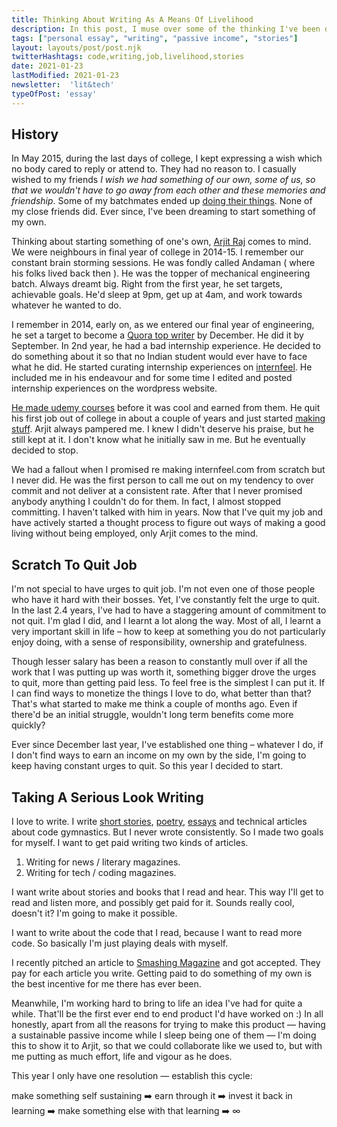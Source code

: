 ```yaml
---
title: Thinking About Writing As A Means Of Livelihood
description: In this post, I muse over some of the thinking I've been doing lately about what it'll take for me to write fulltime and to figure ways out to have automatic passive income.
tags: ["personal essay", "writing", "passive income", "stories"]
layout: layouts/post/post.njk
twitterHashtags: code,writing,job,livelihood,stories
date: 2021-01-23
lastModified: 2021-01-23
newsletter:  'lit&tech'
typeOfPost: 'essay'
---
```

## History

In May 2015, during the last days of college,  I kept expressing a wish which no body cared to reply or attend to. They had no reason to. I casually wished to my friends _I wish we had something of our own, some of us, so that we wouldn't have to go away from each other and these memories and friendship_. Some of my batchmates ended up [doing their things](http://fossbytes.com). None of my close friends did. Ever since, I've been dreaming to start something of my own.

Thinking about starting something of one's own, [Arjit Raj](https://www.instagram.com/arjitraj_/) comes to mind. We were neighbours in final year of college in 2014-15. I remember our constant brain storming sessions. He was fondly called Andaman ( where his folks lived back then ). He was the topper of mechanical engineering batch. Always dreamt big. Right from the first year, he set targets, achievable goals. He'd sleep at 9pm, get up at 4am, and work towards whatever he wanted to do.

I remember in 2014, early on, as we entered our final year of engineering, he set a target to become a [Quora top writer](https://www.quora.com/profile/Raj-Arjit) by December. He did it by September. In 2nd year, he had a bad internship experience. He decided to do something about it so that no Indian student would ever have to face what he did. He started curating internship experiences on [internfeel](http://internfeel.com). He included me in his endeavour and for some time I edited and posted internship experiences on the wordpress website.

[He made udemy courses](http://udemy.com/user/arjit/) before it was cool and earned from them. He quit his first job out of college in about a couple of years and just started [making](https://www.instagram.com/spacetechie/) [stuff](https://www.kickstarter.com/projects/rajarjit/the-rocket-deck?ref=5bugvs). Arjit always pampered me. I knew I didn't deserve his praise, but he still kept at it. I don't know what he initially saw in me. But he eventually decided to stop.

We had a fallout when I promised re making internfeel.com from scratch but I never did. He was the first person to call me out on my tendency to over commit and not deliver at a consistent rate. After that I never promised anybody anything I couldn't do for them. In fact, I almost stopped committing. I haven't talked with him in years. Now that I've quit my job and have actively started a thought process to figure out ways of making a good living without being employed, only Arjit comes to the mind.

## Scratch To Quit Job

I'm not special to have urges to quit job. I'm not even one of those people who have it hard with their bosses. Yet, I've constantly felt the urge to quit. In the last 2.4 years, I've had to have a staggering amount of commitment to not quit. I'm glad I did, and I learnt a lot along the way. Most of all, I learnt a very important skill in life – how to keep at something you do not particularly enjoy doing, with a sense of responsibility, ownership and gratefulness.

Though lesser salary has been a reason to constantly mull over if all the work that I was putting up was worth it, something bigger drove the urges to quit, more than getting paid less. To feel free is the simplest I can put it. If I can find ways to monetize the things I love to do, what better than that? That's what started to make me think a couple of months ago. Even if there'd be an initial struggle, wouldn't long term benefits come more quickly?

Ever since December last year, I've established one thing – whatever I do, if I don't find ways to earn an income on my own by the side, I'm going to keep having constant urges to quit. So this year I decided to start.

## Taking A Serious Look Writing

I love to write. I write [short stories](/posts/2021/01/14/changing-narration-voices-and-tenses/), [poetry](/writing), [essays](/tags) and technical articles about code gymnastics. But I never wrote consistently. So I made two goals for myself. I want to get paid writing two kinds of articles.

1. Writing for news / literary magazines.
2. Writing for tech / coding magazines.

I want write about stories and books that I read and hear. This way I'll get to read and listen more, and possibly get paid for it. Sounds really cool, doesn't it? I'm going to make it possible.

I want to write about the code that I read, because I want to read more code. So basically I'm just playing deals with myself.

I recently pitched an article to [Smashing Magazine](https://www.smashingmagazine.com) and got accepted. They pay for each article you write. Getting paid to do something of my own is the best incentive for me there has ever been.

Meanwhile, I'm working hard to bring to life an idea I've had for quite a while. That'll be the first ever end to end product I'd have worked on :) In all honestly, apart from all the reasons for trying to make this product — having a sustainable passive income while I sleep being one of them — I'm doing this to show it to Arjit, so that we could collaborate like we used to, but with me putting as much effort, life and vigour as he does.

This year I only have one resolution — establish this cycle:

make something self sustaining ➡️ earn through it ➡️ invest it back in learning ➡️ make something else with that learning ➡️ ∞
